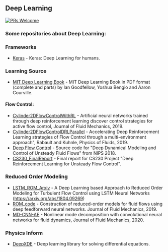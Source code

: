## Deep Learning

[![PRs Welcome](https://img.shields.io/badge/PRs-welcome-brightgreen.svg?style=flat-square)](http://makeapullrequest.com)


### Some repositories about Deep Learning:

### Frameworks
* [Keras](https://github.com/keras-team/keras) - Keras: Deep Learning for humans.

### Learning Source
* [MIT Deep Learning Book](https://github.com/janishar/mit-deep-learning-book-pdf) - MIT Deep Learning Book in PDF format (complete and parts) by Ian Goodfellow, Yoshua Bengio and Aaron Courville.

#### Flow Control:
* [Cylinder2DFlowControlWithRL](https://github.com/jerabaul29/Cylinder2DFlowControlDRL) - Artificial neural networks trained through deep reinforcement learning discover control strategies for active flow control, Journal of Fluid Mechanics, 2019.
* [Cylinder2DFlowControlDRLParallel](https://github.com/jerabaul29/Cylinder2DFlowControlDRLParallel) - Accelerating Deep Reinforcement Learning strategies of Flow Control through a multi-environment approach", Rabault and Kuhnle, Physics of Fluids, 2019.
* [Deep Flow Control](https://github.com/sisl/deep_flow_control) - Source code for "Deep Dynamical Modeling and Control of Unsteady Fluid Flows" from NIPS 2018.
* [CS230_FinalReport](https://github.com/ancorso/CS230_FinalReport) - Final report for CS230 Project "Deep Reinforcement Learning for Unsteady Flow Control".

### Reduced Order Modeling
* [LSTM_ROM_Arxiv](https://github.com/arvindmohan/LSTM_ROM_Arxiv) - A Deep Learning based Approach to Reduced Order Modeling for Turbulent Flow Control using LSTM Neural Networks (https://arxiv.org/abs/1804.09269)
* [ROM_code](https://github.com/hugolui/ROM_code) - Construction of reduced-order models for fluid flows using deep feedforward neural networks. Journal of Fluid Mechanics, 2019.
* [MD-CNN-AE](http://kflab.jp/en/index.php?18H03758) - Nonlinear mode decomposition with convolutional neural networks for fluid dynamics, Journal of Fluid Mechanics, 2020.

### Physics Inform
* [DeepXDE](https://github.com/lululxvi/deepxde) - Deep learning library for solving differential equations.









